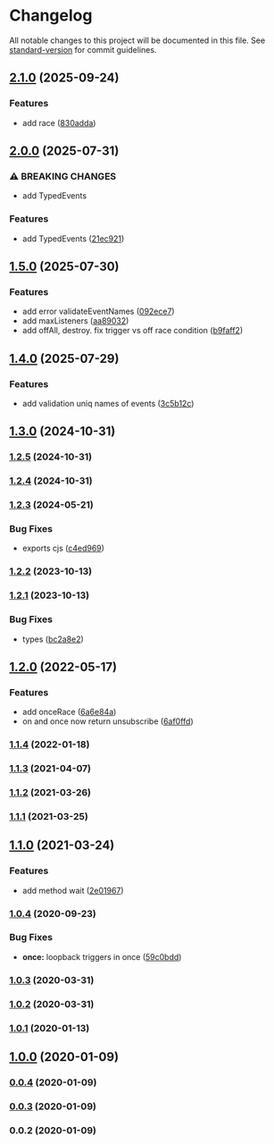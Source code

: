 # Changelog

All notable changes to this project will be documented in this file. See [standard-version](https://github.com/conventional-changelog/standard-version) for commit guidelines.

## [2.1.0](https://github.com/Krivega/events-constructor/compare/v2.0.0...v2.1.0) (2025-09-24)

### Features

- add race ([830adda](https://github.com/Krivega/events-constructor/commit/830adda0000f535c749043f350fbac799dc74d8c))

## [2.0.0](https://github.com/Krivega/events-constructor/compare/v1.5.0...v2.0.0) (2025-07-31)

### ⚠ BREAKING CHANGES

- add TypedEvents

### Features

- add TypedEvents ([21ec921](https://github.com/Krivega/events-constructor/commit/21ec9219fcb15b0fe858f6d03d65f7058b1314f1))

## [1.5.0](https://github.com/Krivega/events-constructor/compare/v1.4.0...v1.5.0) (2025-07-30)

### Features

- add error validateEventNames ([092ece7](https://github.com/Krivega/events-constructor/commit/092ece71d60312898c4bea507ee7cde3d90a1530))
- add maxListeners ([aa89032](https://github.com/Krivega/events-constructor/commit/aa8903223ff3b526abf32874a778610f19b9aa2b))
- add offAll, destroy. fix trigger vs off race condition ([b9faff2](https://github.com/Krivega/events-constructor/commit/b9faff2c02a6557eef882874913980b4b42e1f9a))

## [1.4.0](https://github.com/Krivega/events-constructor/compare/v1.3.0...v1.4.0) (2025-07-29)

### Features

- add validation uniq names of events ([3c5b12c](https://github.com/Krivega/events-constructor/commit/3c5b12c01dab4484fc305eb7c31807f42885b0e5))

## [1.3.0](https://github.com/Krivega/events-constructor/compare/v1.2.5...v1.3.0) (2024-10-31)

### [1.2.5](https://github.com/Krivega/events-constructor/compare/v1.2.4...v1.2.5) (2024-10-31)

### [1.2.4](https://github.com/Krivega/events-constructor/compare/v1.2.3...v1.2.4) (2024-10-31)

### [1.2.3](https://github.com/Krivega/events-constructor/compare/v1.2.2...v1.2.3) (2024-05-21)

### Bug Fixes

- exports cjs ([c4ed969](https://github.com/Krivega/events-constructor/commit/c4ed969938ccd3bac8b3cdc11af99fabd2a08e51))

### [1.2.2](https://github.com/Krivega/events-constructor/compare/v1.2.1...v1.2.2) (2023-10-13)

### [1.2.1](https://github.com/Krivega/events-constructor/compare/v1.2.0...v1.2.1) (2023-10-13)

### Bug Fixes

- types ([bc2a8e2](https://github.com/Krivega/events-constructor/commit/bc2a8e24cda228355ef303709255f2e90a3574eb))

## [1.2.0](https://github.com/Krivega/events-constructor/compare/v1.1.4...v1.2.0) (2022-05-17)

### Features

- add onceRace ([6a6e84a](https://github.com/Krivega/events-constructor/commit/6a6e84a4bf850348967b3bfcbc045f5915863799))
- on and once now return unsubscribe ([6af0ffd](https://github.com/Krivega/events-constructor/commit/6af0ffda77fffc8c1cf87e4ee201b48954360c77))

### [1.1.4](https://github.com/Krivega/events-constructor/compare/v1.1.3...v1.1.4) (2022-01-18)

### [1.1.3](https://github.com/Krivega/events-constructor/compare/v1.1.2...v1.1.3) (2021-04-07)

### [1.1.2](https://github.com/Krivega/events-constructor/compare/v1.1.1...v1.1.2) (2021-03-26)

### [1.1.1](https://github.com/Krivega/events-constructor/compare/v1.1.0...v1.1.1) (2021-03-25)

## [1.1.0](https://github.com/Krivega/events-constructor/compare/v1.0.4...v1.1.0) (2021-03-24)

### Features

- add method wait ([2e01967](https://github.com/Krivega/events-constructor/commit/2e019674148c9673a1e260a40c0db9d8a561b8d8))

### [1.0.4](https://github.com/Krivega/events-constructor/compare/v1.0.3...v1.0.4) (2020-09-23)

### Bug Fixes

- **once:** loopback triggers in once ([59c0bdd](https://github.com/Krivega/events-constructor/commit/59c0bdd88d95dfd69e6ef96c3d7ac33d90783837))

### [1.0.3](https://github.com/Krivega/events-constructor/compare/v1.0.2...v1.0.3) (2020-03-31)

### [1.0.2](https://github.com/Krivega/events-constructor/compare/v1.0.1...v1.0.2) (2020-03-31)

### [1.0.1](https://github.com/Krivega/events-constructor/compare/v1.0.0...v1.0.1) (2020-01-13)

## [1.0.0](https://github.com/Krivega/events-constructor/compare/v0.0.4...v1.0.0) (2020-01-09)

### [0.0.4](https://github.com/Krivega/events-constructor/compare/v0.0.3...v0.0.4) (2020-01-09)

### [0.0.3](https://github.com/Krivega/events-constructor/compare/v0.0.2...v0.0.3) (2020-01-09)

### 0.0.2 (2020-01-09)
